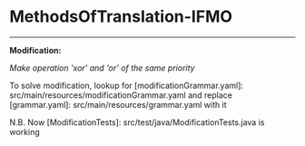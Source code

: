 # MethodsOfTranslation-IFMO

[Task description]: MT_Lab2.pdf

---
**Modification:**

*Make operation 'xor' and 'or' of the same priority*

To solve modification, lookup for [modificationGrammar.yaml]: src/main/resources/modificationGrammar.yaml 
and replace [grammar.yaml]: src/main/resources/grammar.yaml with it

N.B. Now [ModificationTests]: src/test/java/ModificationTests.java is working 
 